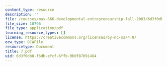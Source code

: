 ```yaml
---
content_type: resource
description: ''
file: /courses/mas-666-developmental-entrepreneurship-fall-2003/6d3f0db8f6dbefcf6ffb9b0f87091464_7.pdf
file_size: 10796
file_type: application/pdf
learning_resource_types: []
license: https://creativecommons.org/licenses/by-nc-sa/4.0/
ocw_type: OCWFile
resourcetype: Document
title: 7.pdf
uid: 6d3f0db8-f6db-efcf-6ffb-9b0f87091464
---
```

